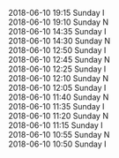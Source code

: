 2018-06-10 19:15 Sunday  I  
2018-06-10 19:10 Sunday  N  
2018-06-10 14:35 Sunday  I  
2018-06-10 14:30 Sunday  N  
2018-06-10 12:50 Sunday  I  
2018-06-10 12:45 Sunday  N  
2018-06-10 12:25 Sunday  I  
2018-06-10 12:10 Sunday  N  
2018-06-10 12:05 Sunday  I  
2018-06-10 11:40 Sunday  N  
2018-06-10 11:35 Sunday  I  
2018-06-10 11:20 Sunday  N  
2018-06-10 11:15 Sunday  I  
2018-06-10 10:55 Sunday  N  
2018-06-10 10:50 Sunday  I  
